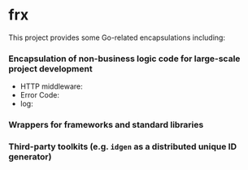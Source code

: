# frx
This project provides some Go-related encapsulations including:


### Encapsulation of non-business logic code for large-scale project development
- HTTP middleware:
- Error Code:
- log:
### Wrappers for frameworks and standard libraries

### Third-party toolkits (e.g. `idgen` as a distributed unique ID generator)